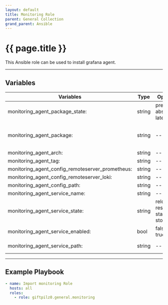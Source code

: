 ```yaml
---
layout: default
title: Monitoring Role
parent: General Collection
grand_parent: Ansible
---
```


# {{ page.title }}

This Ansible role can be used to install grafana agent.

______________________________________________________________________

## Variables

| Variables                                        | Type   | Options                               | Defaults                                                                                                                                                      |
| ------------------------------------------------ | ------ | ------------------------------------- | ------------------------------------------------------------------------------------------------------------------------------------------------------------- |
| monitoring_agent_package_state:                  | string | present, absent, latest               | present                                                                                                                                                       |
| monitoring_agent_package:                        | string | ---                                   | https://github.com/grafana/agent/releases/download/{{ monitoring_agent_tag }}/grafana-agent-flow-{{ monitoring_agent_tag }}-1.{{ monitoring_agent_arch }}.rpm |
| monitoring_agent_arch:                           | string | ---                                   | amd64                                                                                                                                                         |
| monitoring_agent_tag:                            | string | ---                                   | v0.38.1                                                                                                                                                       |
| monitoring_agent_config_remoteserver_prometheus: | string | ---                                   | http://127.0.0.1:3100/loki/api/v1/push                                                                                                                        |
| monitoring_agent_config_remoteserver_loki:       | string | ---                                   | http://127.0.0.1:9100/api/v1/push                                                                                                                             |
| monitoring_agent_config_path:                    | string | ---                                   | /etc/grafana-agent-flow.river                                                                                                                                 |
| monitoring_agent_service_name:                   | string | ---                                   | grafana-agent-flow.service                                                                                                                                    |
| monitoring_agent_service_state:                  | string | reloaded, restarted, started, stopped | started                                                                                                                                                       |
| monitoring_agent_service_enabled:                | bool   | false, true                           | true                                                                                                                                                          |
| monitoring_agent_service_path:                   | string | ---                                   | /usr/lib/systemd/system/{{ monitoring_agent_service_name }}                                                                                                   |

______________________________________________________________________

## Example Playbook

```yaml
- name: Import monitoring Role
  hosts: all
  roles:
    - role: giftpilz0.general.monitoring
```
